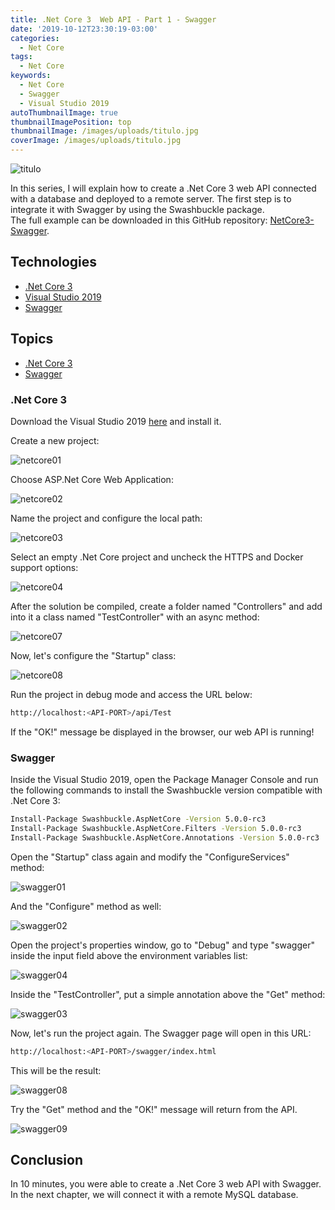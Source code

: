 ```yaml
---
title: .Net Core 3  Web API - Part 1 - Swagger
date: '2019-10-12T23:30:19-03:00'
categories:
  - Net Core
tags:
  - Net Core
keywords:
  - Net Core
  - Swagger
  - Visual Studio 2019
autoThumbnailImage: true
thumbnailImagePosition: top
thumbnailImage: /images/uploads/titulo.jpg
coverImage: /images/uploads/titulo.jpg
---
```

![titulo](/images/uploads/titulo.jpg)

In this series, I will explain how to create a .Net Core 3 web API connected with a database and deployed to a remote server. The first step is to integrate it with Swagger by using the Swashbuckle package.  
The full example can be downloaded in this GitHub repository: [NetCore3-Swagger](https://github.com/lucianopereira86/NetCore3-Swagger).

## Technologies

* [.Net Core 3](https://docs.microsoft.com/pt-br/dotnet/core/whats-new/dotnet-core-3-0)
* [Visual Studio 2019](https://visualstudio.microsoft.com/pt-br/vs/)
* [Swagger](https://docs.microsoft.com/pt-br/aspnet/core/tutorials/getting-started-with-swashbuckle?view=aspnetcore-3.0&tabs=visual-studio)

## Topics

* [.Net Core 3](#net-core-3)
* [Swagger](#swagger)

### .Net Core 3

Download the Visual Studio 2019 [here](https://visualstudio.microsoft.com/pt-br/vs/) and install it.

Create a new project:

![netcore01](/images/uploads/netcore01.jpg)

Choose ASP.Net Core Web Application:

![netcore02](/images/uploads/netcore02.jpg)

Name the project and configure the local path:

![netcore03](/images/uploads/netcore03.jpg)

Select an empty .Net Core project and uncheck the HTTPS and Docker support options:

![netcore04](/images/uploads/netcore04.jpg)

After the solution be compiled, create a folder named "Controllers" and add into it a class named "TestController" with an async method:

![netcore07](/images/uploads/netcore07.jpg)

Now, let's configure the "Startup" class:

![netcore08](/images/uploads/netcore08.jpg)

Run the project in debug mode and access the URL below:

```bash
http://localhost:<API-PORT>/api/Test
```

If the "OK!" message be displayed in the browser, our web API is running!  

### Swagger

Inside the Visual Studio 2019, open the Package Manager Console and run the following commands to install the Swashbuckle version compatible with .Net Core 3:

```bash
Install-Package Swashbuckle.AspNetCore -Version 5.0.0-rc3
Install-Package Swashbuckle.AspNetCore.Filters -Version 5.0.0-rc3
Install-Package Swashbuckle.AspNetCore.Annotations -Version 5.0.0-rc3
```

Open the "Startup" class again and modify the "ConfigureServices" method:

![swagger01](/images/uploads/swagger01.jpg)

And the "Configure" method as well:

![swagger02](/images/uploads/swagger02.jpg)

Open the project's properties window, go to "Debug" and type "swagger" inside the input field above the environment variables list:

![swagger04](/images/uploads/swagger04.jpg)

Inside the "TestController", put a simple annotation above the "Get" method:

![swagger03](/images/uploads/swagger03.jpg)

Now, let's run the project again. The Swagger page will open in this URL:

```bash
http://localhost:<API-PORT>/swagger/index.html
```

This will be the result:

![swagger08](/images/uploads/swagger08.jpg)

Try the "Get" method and the "OK!" message will return from the API.

![swagger09](/images/uploads/swagger09.jpg)

## Conclusion

In 10 minutes, you were able to create a .Net Core 3 web API with Swagger. In the next chapter, we will connect it with a remote MySQL database.
